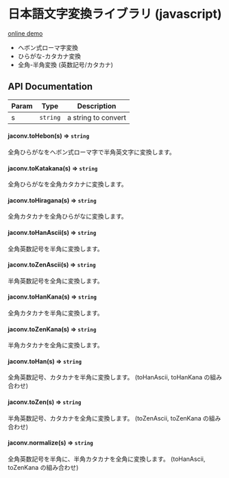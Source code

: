 日本語文字変換ライブラリ (javascript)
===

[online demo](https://kazuhikoarase.github.io/jaconv/demo/#%E3%81%AB%E3%81%BB%E3%82%93%E3%81%94)

* ヘボン式ローマ字変換
* ひらがな-カタカナ変換
* 全角-半角変換 (英数記号/カタカナ)

## API Documentation

| Param | Type                | Description          |
| ----- | ------------------- | -------------------- |
| s     | <code>string</code> | a string to convert  |

#### jaconv.toHebon(s) => <code>string</code>

全角ひらがなをヘボン式ローマ字で半角英文字に変換します。

#### jaconv.toKatakana(s) => <code>string</code>

全角ひらがなを全角カタカナに変換します。

#### jaconv.toHiragana(s) => <code>string</code>

全角カタカナを全角ひらがなに変換します。

#### jaconv.toHanAscii(s) => <code>string</code>

全角英数記号を半角に変換します。

#### jaconv.toZenAscii(s) => <code>string</code>

半角英数記号を全角に変換します。

#### jaconv.toHanKana(s) => <code>string</code>

全角カタカナを半角に変換します。

#### jaconv.toZenKana(s) => <code>string</code>

半角カタカナを全角に変換します。

#### jaconv.toHan(s) => <code>string</code>

全角英数記号、カタカナを半角に変換します。
(toHanAscii, toHanKana の組み合わせ)

#### jaconv.toZen(s) => <code>string</code>

半角英数記号、カタカナを全角に変換します。
(toZenAscii, toZenKana の組み合わせ)

#### jaconv.normalize(s) => <code>string</code>

全角英数記号を半角に、半角カタカナを全角に変換します。
(toHanAscii, toZenKana の組み合わせ)
